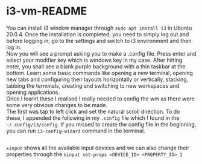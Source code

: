 # i3-vm-README

You can install i3 window manager through `sudo apt install i3` in Ubuntu 20.0.4.
Once the installation is completed, you need to simply log out and before logging in, go to the settings and switch to i3 environment and then log in.  
Now you will see a prompt asking you to make a .config file. Press enter and select your modifier key which is windows key in my case.
After hitting enter, you shall see a blank purple background with a thin taskbar at the bottom.
Learn some basic commands like opening a new terminal, opening new tabs and configuring their layouts horizontally or vertically, stacking, tabbing the terminals, creating and switching to new workspaces and opening applications.  
Once I learnt these I realised I really needed to config the wm as there were some very obvious changes to be made.  
The first was tap to left click and set the natural scroll direction. To do these, I appended the following in my `.config` file which I found in the `~/.config/i3/config`. If you missed to create the config file in the beginning, you can run `i3-config-wizard` command in the terminal.  

```
```

`xinput` shows all the available input devices and we can also change their properties through the `xinput set-props <DEVICE_ID> <PROPERTY_ID> 1`  
